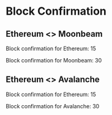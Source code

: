 # Block Confirmation

## Ethereum <> Moonbeam

Block confirmation for Ethereum: 15

Block confirmation for Moonbeam: 30

## Ethereum <> Avalanche

Block confirmation for Ethereum: 15

Block confirmation for Avalanche: 30